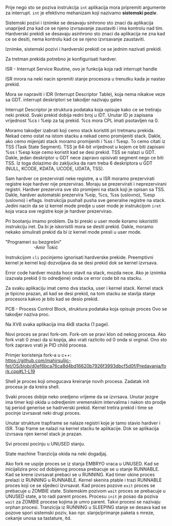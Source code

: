 Prije nego sto se poziva instrukcija `int` aplikacija mora pripremiti argumente za interrupt.
`int` je efektivno mehanizam koji nazivamo **sistemski poziv**.

Sistemski pozivi i iznimke se desavaju sinhrono sto znaci da aplikacija unaprijed zna kad ce se njeno izvrsavanje zaustaviti i ima kontrolu nad tim.
Hardverski prekidi se desavaju asinhrono sto znaci da aplikacija ne zna kad ce se desiti, nema kontrolu kad ce se njeno izvrsavanje zaustaviti.

Iznimke, sistemski pozivi i hardverski prekidi ce se jednim nazivati prekidi.

Za tretman prekida potrebno je konfigurisati hardver.

ISR - Interrupt Service Routine, ovo je funkcija koja radi interrupt handle

ISR mrora na neki nacin spremiti stanje procesora u trenutku kada je nastao prekid.

Mora se napraviti i IDR (Interrupt Descriptor Table), koja nema nikakve veze sa GDT.
interrupt deskriptori se takodjer nazivaju gates

Interrupt Descriptor je struktura podataka koja opisuje kako ce se tretiraju neki prekid.
Svaki prekid dobija redni broj u IDT.
Unutar ID je zapisana vrijednost %cs i %eip za taj prekid.
%cs mora CPL imati psotavljen na 0.

Moramo takodjer izabrati koji cemo stack koristiti pri tretmanu prekida.
Nekad cemo ostat na istom stacku a nekad cemo promijeniti stack.
Dakle, ako cemo mijenjati stack moramo promijeniti i %ss i %esp.
To cemo citati iz TSS (Task State Segment).
TSS je 64-bit vrijednost u kojem ce biti zapisani %ss i %esp koje cemo koristit kad se desi prekid.
TSS se nalazi u GDT.
Dakle, jedan deskriptor u GDT nece zapravo opisivati segment nego ce biti TSS.
Iz toga dolazimo do zakljucka da nam treba 6 deskriptora u GDT (NULL, KCODE, KDATA, UCODE, UDATA, TSS).

Sam hardver ce prezervirati neke registre, a u ISR moramo prezervirati registre koje hardver nije prezervirao.
Moraju se prezervirati i neprezervirani registri.
Hardver prezervira sve sto promijeni na stack koji je opisan sa TSS.
Dakle, hardver automatski prezervira %eip, %cs, %ss (uslovno), %esp (uslovno) i eflags.
Instrukcija pushall pusha sve generalne registre na stack.
Jedini nacin da se iz kernel mode predje u user mode je instrukcijom `iret` koja vraca sve registre koje je hardver prezervirao.

Pri bootanju imamo problem.
Da bi preski u user mode koramo iskoristiti instrukciju iret.
Da bi je iskoristili mora se desiti prekid.
Dakle, moramo nekako simulirati prekid da bi iz kernel mode presli u user mode.

"Programeri su bezgrešni"\
&emsp;&emsp;&emsp;&emsp;&emsp;&emsp;&nbsp;-Amir Tokić

Instrukcijom `cli` pocinjemo ignorisati hardverske prekide.
Preemptivni kernel je kernel koji dozvoljava da se desi prekid dok se kernel izvrsava.

Error code hardver mozda hoce stavit na stack, mozda nece.
Ako je iznimka izazvala prekid (i to odredjene) onda ce error code bit na stacku.

Za svaku aplikaciju imat cemo dva stacka, user i kernel stack.
Kernel stack je tipicno prazan, ali kad se desi prekid, na tom stacku se stavlja stanje procesora kakvo je bilo kad se desio prekid.

PCB - Process Control Block, struktura podataka koja opisuje proces
Ovo se takodjer naziva proc.

Na XV6 svaka aplikacija ima 4kB stacka (1 page).

Novi proces se pravi fork-om.
Fork-om se pravi klon od nekog procesa.
Ako fork vrati 0 znaci da si kopija, ako vrati razlicito od 0 onda si orginal.
Ono sto fork zapravo vrati je PID child procesa.

Primjer koristenja fork-a u c++:\
https://github.com/mahirsuljic-fet/OS/blob/d0ef6bca76ca8d4bd16620b7926f3993dbcf5d0f/Predavanja/fork.cpp#L1-L19

Shell je proces koji omogucava kreiranje novih procesa.
Zadatak init procesa je da kreira shell.

Svaki proces dobije neko oredjeno vrijeme da se izvrsava.
Unutar jezgre ima timer koji okida u odredjenim vremenskim intervalima i nakon sto prodje taj period generise se hadrverski prekid.
Kernel tretira prekid i time se pocinje izvrsavat neki drugi proces.

Unutar strukture trapframe se nalaze registri koje je tamo stavio hardver i ISR.
Trap frame se nalazi na kernel stacku te aplikacije.
Dok se aplikacija izvrsava njen kernel stack je prazan.

Svi procesi pocinju u UNUSED stanju.

State machine
Tranzicija okida na neki dogadjaj.

Ako fork ne uspije proces se iz stanja EMBRYO vraca u UNUSED.
Kad se inicijalizira proc od dobijenog procesa prebacuje se u stanje RUNNABLE.
Kad se krene izvrsavat prebaci se u RUNNING.
Kad timer okine proces prelazi iz RUNNING u RUNNABLE.
Kernel skenira ptable i trazi RUNNABLE proces koji ce se sljedeci izvrsavat.
Kad proces pozove `exit` proces se prebacuje u ZOMBIE state.
Sistemskim pozivom `wait` proces se prebacuje u UNUSED state, a to radi parent proces.
Procesu `init` je posao da poziva `wait` za ZOMBIE procese kojima je umro parent.
Takvi procesi se nazivaju orphan procesi.
Tranzicija iz RUNNING u SLEEPING stanje se desava kad se pozove spori sistemski poziv, kao npr. slanje/primanje paketa s mreze, cekanje unosa sa tastature, itd.
